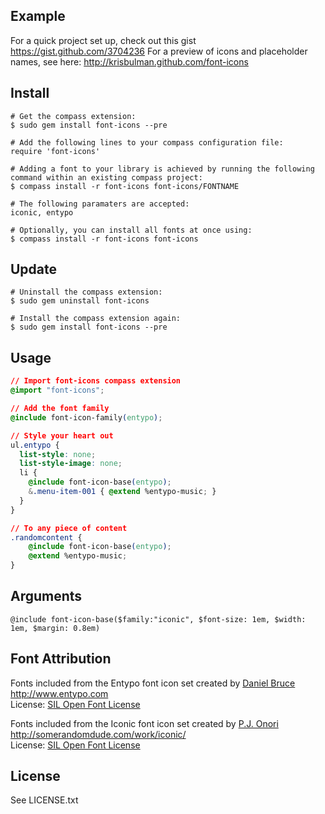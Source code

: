 ## Example 

For a quick project set up, check out this gist https://gist.github.com/3704236
For a preview of icons and placeholder names, see here: http://krisbulman.github.com/font-icons

## Install

```
# Get the compass extension:
$ sudo gem install font-icons --pre

# Add the following lines to your compass configuration file:
require 'font-icons'

# Adding a font to your library is achieved by running the following command within an existing compass project:
$ compass install -r font-icons font-icons/FONTNAME

# The following paramaters are accepted:
iconic, entypo

# Optionally, you can install all fonts at once using: 
$ compass install -r font-icons font-icons
```

## Update
```
# Uninstall the compass extension:
$ sudo gem uninstall font-icons

# Install the compass extension again:
$ sudo gem install font-icons --pre
```

## Usage
```css
// Import font-icons compass extension
@import "font-icons";

// Add the font family
@include font-icon-family(entypo);

// Style your heart out
ul.entypo {
  list-style: none;
  list-style-image: none;
  li {
    @include font-icon-base(entypo); 
    &.menu-item-001 { @extend %entypo-music; }
  }
}

// To any piece of content
.randomcontent {
    @include font-icon-base(entypo); 
    @extend %entypo-music;
}
```

## Arguments
```
@include font-icon-base($family:"iconic", $font-size: 1em, $width: 1em, $margin: 0.8em)
```

## Font Attribution

   Fonts included from the Entypo font icon set created by [Daniel Bruce](http://twitter.com/#!/danielbruce_)  
   http://www.entypo.com  
   License: [SIL Open Font License](http://scripts.sil.org/cms/scripts/page.php?site_id=nrsi&id=OFL)

   Fonts included from the Iconic font icon set created by [P.J. Onori](http://twitter.com/#!/somerandomdude)  
   http://somerandomdude.com/work/iconic/  
   License: [SIL Open Font License](http://scripts.sil.org/cms/scripts/page.php?site_id=nrsi&id=OFL)
  

## License

   See LICENSE.txt
